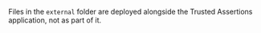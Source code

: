 Files in the `external` folder are deployed alongside the Trusted Assertions application, not as part of it.